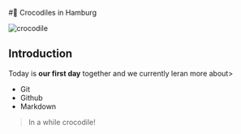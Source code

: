 #🐊 Crocodiles in Hamburg

![crocodile](https://source.unsplash.com/600x400?crocodile)

## Introduction
Today is **our first day** together and we currently leran more about>
- Git
- Github
- Markdown

> In a while crocodile!
